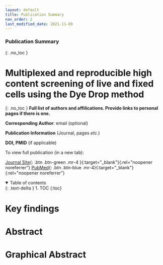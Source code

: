 ```yaml
---
layout: default
title: Publication Summary
nav_order: 2
last_modified_date: 2021-11-09
---
```


### Publication Summary
{: .no_toc }

# Multiplexed and reproducible high content screening of live and fixed cells using the Dye Drop method

{: .no_toc }
__Full list of authors and affilications. Provide links to personal pages if there is one.__

__Corresponding Author__: email (optional)

__Publication Information__ (Journal, pages _etc._)

__DOI, PMID__ (if applicable)

To view full publication (in a new tab):

[Journal Site](https://nature.com/){: .btn .btn-green .mr-4 }{:target="_blank"}{:rel="noopener noreferrer"}
[PubMed](https://pubmed.ncbi.nlm.nih.gov/){: .btn .btn-blue .mr-4}{:target="_blank"}{:rel="noopener noreferrer"}

<details open markdown="block">
  <summary>
    Table of contents
  </summary>
  {: .text-delta }
1. TOC
{:toc}
</details>

# Key findings

# Abstract

# Graphical Abstract
